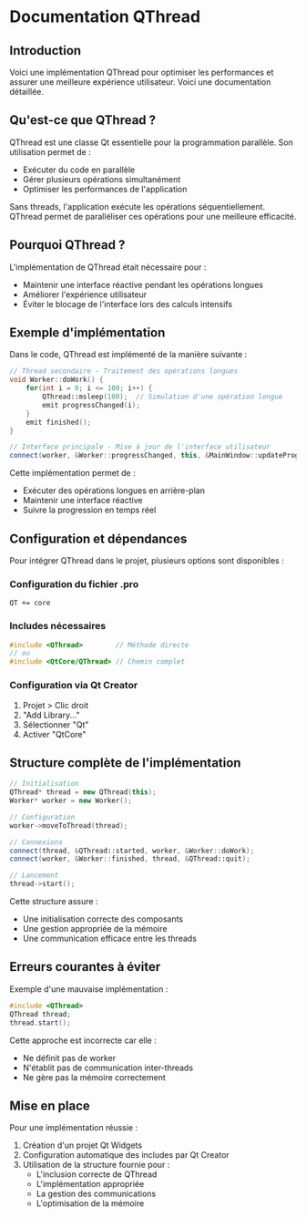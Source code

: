 # Documentation QThread

## Introduction
Voici une implémentation QThread pour optimiser les performances et assurer une meilleure expérience utilisateur. Voici une documentation détaillée.

## Qu'est-ce que QThread ?
QThread est une classe Qt essentielle pour la programmation parallèle. Son utilisation permet de :
- Exécuter du code en parallèle
- Gérer plusieurs opérations simultanément
- Optimiser les performances de l'application

Sans threads, l'application exécute les opérations séquentiellement. QThread permet de paralléliser ces opérations pour une meilleure efficacité.

## Pourquoi QThread ?
L'implémentation de QThread était nécessaire pour :
- Maintenir une interface réactive pendant les opérations longues
- Améliorer l'expérience utilisateur
- Éviter le blocage de l'interface lors des calculs intensifs

## Exemple d'implémentation
Dans le code, QThread est implémenté de la manière suivante :

```cpp
// Thread secondaire - Traitement des opérations longues
void Worker::doWork() {
    for(int i = 0; i <= 100; i++) {
        QThread::msleep(100);  // Simulation d'une opération longue
        emit progressChanged(i);
    }
    emit finished();
}

// Interface principale - Mise à jour de l'interface utilisateur
connect(worker, &Worker::progressChanged, this, &MainWindow::updateProgress);
```

Cette implémentation permet de :
- Exécuter des opérations longues en arrière-plan
- Maintenir une interface réactive
- Suivre la progression en temps réel

## Configuration et dépendances
Pour intégrer QThread dans le projet, plusieurs options sont disponibles :

### Configuration du fichier .pro
```qmake
QT += core
```

### Includes nécessaires
```cpp
#include <QThread>        // Méthode directe
// ou
#include <QtCore/QThread> // Chemin complet
```

### Configuration via Qt Creator
1. Projet > Clic droit
2. "Add Library..."
3. Sélectionner "Qt"
4. Activer "QtCore"

## Structure complète de l'implémentation
```cpp
// Initialisation
QThread* thread = new QThread(this);
Worker* worker = new Worker();

// Configuration
worker->moveToThread(thread);

// Connexions
connect(thread, &QThread::started, worker, &Worker::doWork);
connect(worker, &Worker::finished, thread, &QThread::quit);

// Lancement
thread->start();
```

Cette structure assure :
- Une initialisation correcte des composants
- Une gestion appropriée de la mémoire
- Une communication efficace entre les threads

## Erreurs courantes à éviter
Exemple d'une mauvaise implémentation :
```cpp
#include <QThread>
QThread thread;
thread.start();
```

Cette approche est incorrecte car elle :
- Ne définit pas de worker
- N'établit pas de communication inter-threads
- Ne gère pas la mémoire correctement

## Mise en place
Pour une implémentation réussie :
1. Création d'un projet Qt Widgets
2. Configuration automatique des includes par Qt Creator
3. Utilisation de la structure fournie pour :
   - L'inclusion correcte de QThread
   - L'implémentation appropriée
   - La gestion des communications
   - L'optimisation de la mémoire